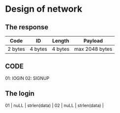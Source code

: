 # Design of network
## The response
| Code | ID | Length | Payload|
|---|---|---|---|
|2 bytes|4 bytes |4 bytes| max 2048 bytes|


## CODE
01: lOGIN
02: SIGNUP

## The login
01 | nuLL | strlen(data) |<username> <password>
02 | nuLL | strlen(data) |<username> <password>
